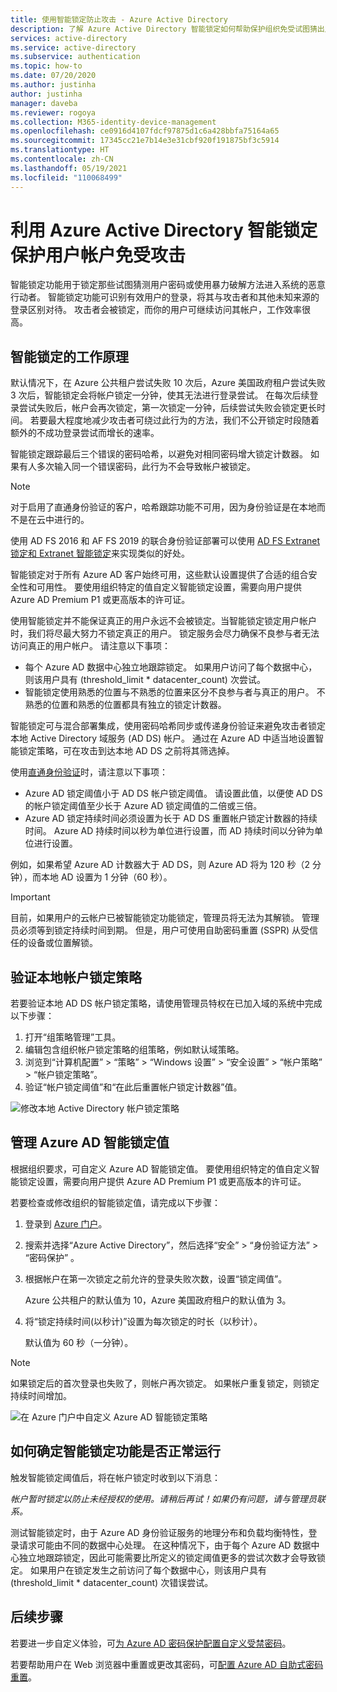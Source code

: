 ```yaml
---
title: 使用智能锁定防止攻击 - Azure Active Directory
description: 了解 Azure Active Directory 智能锁定如何帮助保护组织免受试图猜出用户密码的暴力攻击。
services: active-directory
ms.service: active-directory
ms.subservice: authentication
ms.topic: how-to
ms.date: 07/20/2020
ms.author: justinha
author: justinha
manager: daveba
ms.reviewer: rogoya
ms.collection: M365-identity-device-management
ms.openlocfilehash: ce0916d4107fdcf97875d1c6a428bbfa75164a65
ms.sourcegitcommit: 17345cc21e7b14e3e31cbf920f191875bf3c5914
ms.translationtype: HT
ms.contentlocale: zh-CN
ms.lasthandoff: 05/19/2021
ms.locfileid: "110068499"
---
```

# <a name="protect-user-accounts-from-attacks-with-azure-active-directory-smart-lockout"></a>利用 Azure Active Directory 智能锁定保护用户帐户免受攻击

智能锁定功能用于锁定那些试图猜测用户密码或使用暴力破解方法进入系统的恶意行动者。 智能锁定功能可识别有效用户的登录，将其与攻击者和其他未知来源的登录区别对待。 攻击者会被锁定，而你的用户可继续访问其帐户，工作效率很高。

## <a name="how-smart-lockout-works"></a>智能锁定的工作原理

默认情况下，在 Azure 公共租户尝试失败 10 次后，Azure 美国政府租户尝试失败 3 次后，智能锁定会将帐户锁定一分钟，使其无法进行登录尝试。 在每次后续登录尝试失败后，帐户会再次锁定，第一次锁定一分钟，后续尝试失败会锁定更长时间。 若要最大程度地减少攻击者可绕过此行为的方法，我们不公开锁定时段随着额外的不成功登录尝试而增长的速率。

智能锁定跟踪最后三个错误的密码哈希，以避免对相同密码增大锁定计数器。 如果有人多次输入同一个错误密码，此行为不会导致帐户被锁定。

> [!NOTE]
> 对于启用了直通身份验证的客户，哈希跟踪功能不可用，因为身份验证是在本地而不是在云中进行的。

使用 AD FS 2016 和 AF FS 2019 的联合身份验证部署可以使用 [AD FS Extranet 锁定和 Extranet 智能锁定](/windows-server/identity/ad-fs/operations/configure-ad-fs-extranet-smart-lockout-protection)来实现类似的好处。

智能锁定对于所有 Azure AD 客户始终可用，这些默认设置提供了合适的组合安全性和可用性。 要使用组织特定的值自定义智能锁定设置，需要向用户提供 Azure AD Premium P1 或更高版本的许可证。

使用智能锁定并不能保证真正的用户永远不会被锁定。当智能锁定锁定用户帐户时，我们将尽最大努力不锁定真正的用户。 锁定服务会尽力确保不良参与者无法访问真正的用户帐户。 请注意以下事项：

* 每个 Azure AD 数据中心独立地跟踪锁定。 如果用户访问了每个数据中心，则该用户具有 (threshold_limit * datacenter_count) 次尝试。
* 智能锁定使用熟悉的位置与不熟悉的位置来区分不良参与者与真正的用户。 不熟悉的位置和熟悉的位置都具有独立的锁定计数器。

智能锁定可与混合部署集成，使用密码哈希同步或传递身份验证来避免攻击者锁定本地 Active Directory 域服务 (AD DS) 帐户。 通过在 Azure AD 中适当地设置智能锁定策略，可在攻击到达本地 AD DS 之前将其筛选掉。

使用[直通身份验证](../hybrid/how-to-connect-pta.md)时，请注意以下事项：

* Azure AD 锁定阈值小于 AD DS 帐户锁定阈值。 请设置此值，以便使 AD DS 的帐户锁定阈值至少长于 Azure AD 锁定阈值的二倍或三倍。
* Azure AD 锁定持续时间必须设置为长于 AD DS 重置帐户锁定计数器的持续时间。 Azure AD 持续时间以秒为单位进行设置，而 AD 持续时间以分钟为单位进行设置。

例如，如果希望 Azure AD 计数器大于 AD DS，则 Azure AD 将为 120 秒（2 分钟），而本地 AD 设置为 1 分钟（60 秒）。

> [!IMPORTANT]
> 目前，如果用户的云帐户已被智能锁定功能锁定，管理员将无法为其解锁。 管理员必须等到锁定持续时间到期。 但是，用户可使用自助密码重置 (SSPR) 从受信任的设备或位置解锁。

## <a name="verify-on-premises-account-lockout-policy"></a>验证本地帐户锁定策略

若要验证本地 AD DS 帐户锁定策略，请使用管理员特权在已加入域的系统中完成以下步骤：

1. 打开“组策略管理”工具。
2. 编辑包含组织帐户锁定策略的组策略，例如默认域策略。
3. 浏览到“计算机配置” > “策略” > “Windows 设置” > “安全设置” > “帐户策略” > “帐户锁定策略”。
4. 验证“帐户锁定阈值”和“在此后重置帐户锁定计数器”值。

![修改本地 Active Directory 帐户锁定策略](./media/howto-password-smart-lockout/active-directory-on-premises-account-lockout-policy.png)

## <a name="manage-azure-ad-smart-lockout-values"></a>管理 Azure AD 智能锁定值

根据组织要求，可自定义 Azure AD 智能锁定值。 要使用组织特定的值自定义智能锁定设置，需要向用户提供 Azure AD Premium P1 或更高版本的许可证。

若要检查或修改组织的智能锁定值，请完成以下步骤：

1. 登录到 [Azure 门户](https://portal.azure.com)。
1. 搜索并选择“Azure Active Directory”，然后选择“安全” > “身份验证方法” > “密码保护”  。
1. 根据帐户在第一次锁定之前允许的登录失败次数，设置“锁定阈值”。

    Azure 公共租户的默认值为 10，Azure 美国政府租户的默认值为 3。

1. 将“锁定持续时间(以秒计)”设置为每次锁定的时长（以秒计）。

    默认值为 60 秒（一分钟）。

> [!NOTE]
> 如果锁定后的首次登录也失败了，则帐户再次锁定。 如果帐户重复锁定，则锁定持续时间增加。

![在 Azure 门户中自定义 Azure AD 智能锁定策略](./media/howto-password-smart-lockout/azure-active-directory-custom-smart-lockout-policy.png)

## <a name="how-to-determine-if-the-smart-lockout-feature-is-working-or-not"></a>如何确定智能锁定功能是否正常运行

触发智能锁定阈值后，将在帐户锁定时收到以下消息：

*帐户暂时锁定以防止未经授权的使用。请稍后再试！如果仍有问题，请与管理员联系。*

测试智能锁定时，由于 Azure AD 身份验证服务的地理分布和负载均衡特性，登录请求可能由不同的数据中心处理。 在这种情况下，由于每个 Azure AD 数据中心独立地跟踪锁定，因此可能需要比所定义的锁定阈值更多的尝试次数才会导致锁定。 如果用户在锁定发生之前访问了每个数据中心，则该用户具有 (threshold_limit * datacenter_count) 次错误尝试。

## <a name="next-steps"></a>后续步骤

若要进一步自定义体验，可[为 Azure AD 密码保护配置自定义受禁密码](tutorial-configure-custom-password-protection.md)。

若要帮助用户在 Web 浏览器中重置或更改其密码，可[配置 Azure AD 自助式密码重置](tutorial-enable-sspr.md)。
